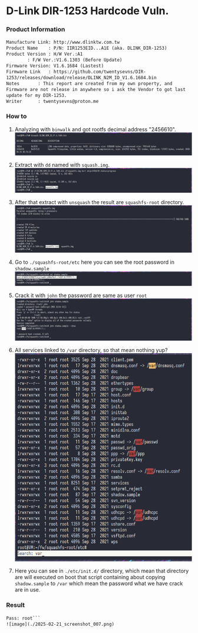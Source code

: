 # D-Link DIR-1253 Hardcode Vuln.

### Product Information
```
Manufacture Link: http://www.dlinktw.com.tw
Product Name	: P/N: IIR1253EID...A1E (aka. DLINK_DIR-1253)
Product Version	: H/W Ver.:A1
		: F/W Ver.:V1.6.1303 (Before Update)
Firmware Version: V1.6.1684 (Lastest)
Firmware Link	: https://github.com/twentysevns/DIR-1253/releases/download/release/DLINK_N2M_ID_V1.6.1684.bin
Notes		: This report are created from my own property, and Firmware are not release in anywhere so i ask the Vendor to got last update for my DIR-1253.
Writer		: twentysevns@proton.me
```
### How to
1. Analyzing with ```binwalk``` and got rootfs decimal address "2456610".
![image](./2025-02-21_screenshot_000.png)

2. Extract with ```dd``` named with ```squash.img```.
![image](./2025-02-21_screenshot_001.png)

3. After that extract with ```unsquash``` the result are ```squashfs-root``` directory.
![image](./2025-02-21_screenshot_002.png)

4. Go to ```./squashfs-root/etc``` here you can see the root password in ```shadow.sample```
![image](./2025-02-21_screenshot_004.png)

5. Crack it with ```john``` the password are same as user ```root``` 
![image](./2025-02-21_screenshot_005.png)

6. All services linked to ```/var``` directory, so that mean nothing yup?
![image](./2025-02-21_screenshot_006.png)

7. Here you can see in ```./etc/init.d/``` directory, which mean that directory are will executed on boot that script containing about copying ```shadow.sample``` to ```/var``` which mean the password what we have crack are in use.

### Result
```User: root
Pass: root```
![image](./2025-02-21_screenshot_007.png)
